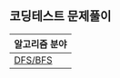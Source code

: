 ## 코딩테스트 문제풀이

| 알고리즘 분야                          |
| -------------------------------------- |
| [DFS/BFS](/sugyeong/bfs_dfs/README.md) |
